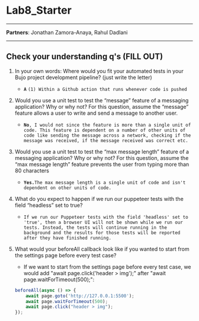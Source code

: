 # Lab8_Starter
---
**Partners**: Jonathan Zamora-Anaya, Rahul Dadlani

---

## Check your understanding q's (FILL OUT)
1. In your own words: Where would you fit your automated tests in your Bujo project development pipeline? (just write the letter)

   - **`A`** `(1) Within a Github action that runs whenever code is pushed `

2. Would you use a unit test to test the “message” feature of a messaging application? Why or why not? For this question, assume the “message” feature allows a user to write and send a message to another user.

    - **`No`**`, I would not since the feature is more than a single unit of code. This feature is dependent on a number of other units of code like sending the message across a network, checking if the message was received, if the message received was correct etc.`

3. Would you use a unit test to test the “max message length” feature of a messaging application? Why or why not? For this question, assume the “max message length” feature prevents the user from typing more than 80 characters

    - **`Yes.`**`The max message length is a single unit of code and isn't dependent on other units of code.`

4. What do you expect to happen if we run our puppeteer tests with the field “headless” set to true?

    - `If we run our Puppeteer tests with the field 'headless' set to 'true', then a browser UI will not be shown while we run our tests. Instead, the tests will continue running in the background and the results for those tests will be reported after they have finished running.`

5. What would your beforeAll callback look like if you wanted to start from the settings page before every test case?

    - If we want to start from the settings page before every test case, we would add "await page.click('header > img');" after "await page.waitForTimeout(500);":
    ```js
    beforeAll(async () => {
        await page.goto('http://127.0.0.1:5500');
        await page.waitForTimeout(500);
        await page.click("header > img");
    });
    ```